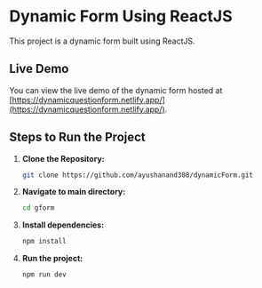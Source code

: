 # Dynamic Form Using ReactJS

This project is a dynamic form built using ReactJS.

## Live Demo

You can view the live demo of the dynamic form hosted at [https://dynamicquestionform.netlify.app/](https://dynamicquestionform.netlify.app/).

## Steps to Run the Project

1. **Clone the Repository:**

   ```bash
   git clone https://github.com/ayushanand308/dynamicForm.git
2. **Navigate to main directory:**

   ```bash
   cd gform
3. **Install dependencies:**

   ```bash
   npm install
4. **Run the project:**

   ```bash
   npm run dev
   

